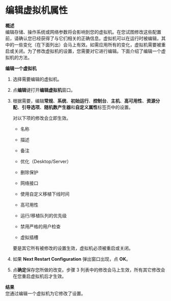 # 编辑虚拟机属性

**概述**<br/>
编辑存储、操作系统或网络参数将会影响到您的虚拟机。在您试图修改这些配置前，请确认您已经获得了与它们相关的正确信息。虚拟机可以在运行时被编辑，其中的一些变化（在下面列出）会马上有效。如需应用所有的变化，虚拟机需要被重启或关闭。为了修改虚拟机的设置，您需要对它进行编辑。下面介绍了编辑一个虚拟机的方法。

**编辑一个虚拟机**

1. 选择需要编辑的虚拟机。

2. 点**编辑**键打开**编辑虚拟机**窗口。

3. 根据需要，编辑**常规**、**系统**、**初始运行**、**控制台**、**主机**、**高可用性**、**资源分配**、**引导选项**、**随机数产生器**和**自定义属性**标签页中的设置。

   对以下项的修改会立即生效。

   * 名称

   * 描述

   * 备注

   * 优化（Desktop/Server）

   * 删除保护

   * 网络接口

   * 使用自定义移植下线时间

   * 高可用性

   * 运行/移植队列的优先级

   * 禁用严格的用户检查

   * 虚拟插槽

   要是其它所有被修改的设置生效，虚拟机必须被重启或关闭。

4. 如果 **Next Restart Configuration** 弹出窗口出现，点 **OK**。

5. 点**确定**保存您所做的改变。步骤 3 列表中的修改会马上生效，所有其它修改会在您重启虚拟机后才生效。

**结果**<br/>
您通过编辑一个虚拟机为它修改了设置。
